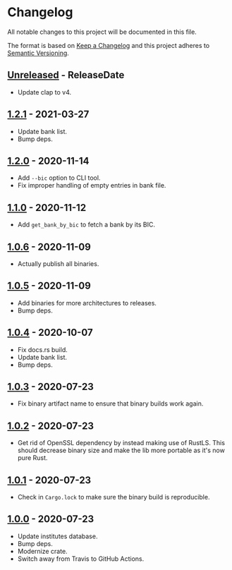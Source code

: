# Changelog

All notable changes to this project will be documented in this file.

The format is based on [Keep a Changelog](http://keepachangelog.com/)
and this project adheres to [Semantic Versioning](http://semver.org/).

<!-- next-header -->

## [Unreleased] - ReleaseDate
- Update clap to v4.

## [1.2.1] - 2021-03-27
- Update bank list.
- Bump deps.

## [1.2.0] - 2020-11-14
- Add `--bic` option to CLI tool.
- Fix improper handling of empty entries in bank file.

## [1.1.0] - 2020-11-12
- Add `get_bank_by_bic` to fetch a bank by its BIC.

## [1.0.6] - 2020-11-09
- Actually publish all binaries.

## [1.0.5] - 2020-11-09
- Add binaries for more architectures to releases.
- Bump deps.

## [1.0.4] - 2020-10-07
- Fix docs.rs build.
- Update bank list.
- Bump deps.

## [1.0.3] - 2020-07-23
- Fix binary artifact name to ensure that binary builds work again.

## [1.0.2] - 2020-07-23
- Get rid of OpenSSL dependency by instead making use of RustLS.
  This should decrease binary size and make the lib more portable as it's now pure Rust.

## [1.0.1] - 2020-07-23
- Check in `Cargo.lock` to make sure the binary build is reproducible.

## [1.0.0] - 2020-07-23
- Update institutes database.
- Bump deps.
- Modernize crate.
- Switch away from Travis to GitHub Actions.

<!-- next-url -->
[Unreleased]: https://github.com/svenstaro/fints-institute-db/compare/v1.2.1...HEAD
[1.2.1]: https://github.com/svenstaro/fints-institute-db/compare/v1.2.0...v1.2.1
[1.2.0]: https://github.com/svenstaro/fints-institute-db/compare/v1.1.0...v1.2.0
[1.1.0]: https://github.com/svenstaro/fints-institute-db/compare/v1.0.6...v1.1.0
[1.0.6]: https://github.com/svenstaro/fints-institute-db/compare/v1.0.5...v1.0.6
[1.0.5]: https://github.com/svenstaro/fints-institute-db/compare/v1.0.4...v1.0.5
[1.0.4]: https://github.com/svenstaro/fints-institute-db/compare/v1.0.3...v1.0.4
[1.0.3]: https://github.com/svenstaro/fints-institute-db/compare/v1.0.2...v1.0.3
[1.0.2]: https://github.com/svenstaro/fints-institute-db/compare/v1.0.1...v1.0.2
[1.0.1]: https://github.com/svenstaro/fints-institute-db/compare/v1.0.0...v1.0.1
[1.0.0]: https://github.com/svenstaro/miniserve/compare/0.4.0...v1.0.0
